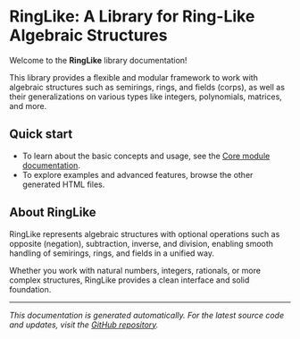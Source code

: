 # RingLike: A Library for Ring-Like Algebraic Structures

Welcome to the **RingLike** library documentation!

This library provides a flexible and modular framework to work with
algebraic structures such as semirings, rings, and fields (corps), as
well as their generalizations on various types like integers,
polynomials, matrices, and more.

## Quick start

- To learn about the basic concepts and usage, see the [Core module
  documentation](RingLike.Core.html).
- To explore examples and advanced features, browse the other
  generated HTML files.

## About RingLike

RingLike represents algebraic structures with optional operations such
as opposite (negation), subtraction, inverse, and division, enabling
smooth handling of semirings, rings, and fields in a unified way.

Whether you work with natural numbers, integers, rationals, or more
complex structures, RingLike provides a clean interface and solid
foundation.

---

*This documentation is generated automatically. For the latest source
 code and updates, visit the [GitHub
 repository](https://github.com/roglo/rocq_ring_like).*
